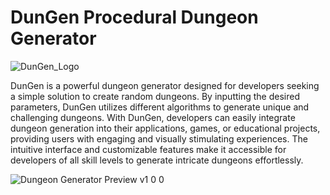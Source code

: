 # DunGen Procedural Dungeon Generator

![DunGen_Logo](https://github.com/lrluque/DunGen-Procedural-Dungeon-Generator/assets/16742563/1e84270d-362a-4063-85e6-742649de98f3)

DunGen is a powerful dungeon generator designed for developers seeking a simple solution to create random dungeons. By inputting the desired parameters, 
DunGen utilizes different algorithms to generate unique and challenging dungeons. With DunGen, developers can easily integrate dungeon generation into their applications, games, 
or educational projects, providing users with engaging and visually stimulating experiences. The intuitive interface and customizable features make it accessible for developers of all 
skill levels to generate intricate dungeons effortlessly.

![Dungeon Generator Preview v1 0 0](https://github.com/lrluque/DunGen-Procedural-Dungeon-Generator/assets/16742563/9b2c660b-998f-4879-8f48-c60068e6e56e)


